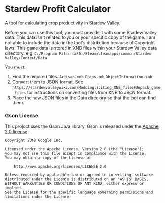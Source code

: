 # Stardew Profit Calculator

A tool for calculating crop productivity in Stardew Valley.

Before you can use this tool, you must provide it with some Stardew Valley data.
This data isn't related to you or your specific copy of the game.
I am not able to include the data in the tool's distribution because of Copyright laws.
This game data is stored in XNB files within your Stardew Valley data directory. e.g. `C:/Program Files (x86)/Steam/steamapps/common/Stardew Valley/Content/Data`

You must:
1. Find the required files.
    `Artisan.xnb`
    `Crops.xnb`
    `ObjectInformation.xnb`
2. Convert them to JSON format.
    See `https://stardewvalleywiki.com/Modding:Editing_XNB_files#Unpack_game_files` for instructions on converting files from XNB to JSON format.
3. Place the new JSON files in the Data directory so that the tool can find them.

### Gson License

This projoct uses the Gson Java library. Gson is released under the [Apache 2.0 license](LICENSE).

```
Copyright 2008 Google Inc.

Licensed under the Apache License, Version 2.0 (the "License");
you may not use this file except in compliance with the License.
You may obtain a copy of the License at

    http://www.apache.org/licenses/LICENSE-2.0

Unless required by applicable law or agreed to in writing, software
distributed under the License is distributed on an "AS IS" BASIS,
WITHOUT WARRANTIES OR CONDITIONS OF ANY KIND, either express or implied.
See the License for the specific language governing permissions and
limitations under the License.
```
